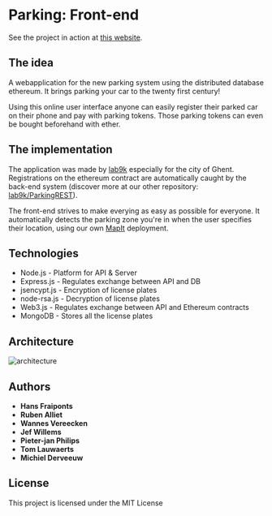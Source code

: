 # Parking: Front-end
See the project in action at [this website](https://parkcoin.lab9k.gent/).

## The idea
A webapplication for the new parking system using the distributed database ethereum. It brings parking your car to the twenty first century!

Using this online user interface anyone can easily register their parked car on their phone and pay with parking tokens. Those 
parking tokens can even be bought beforehand with ether.

## The implementation
The application was made by [lab9k](https://github.com/lab9k) especially for the city of Ghent. Registrations on the ethereum contract are 
automatically caught by the back-end system (discover more at our other repository: [lab9k/ParkingREST](https://github.com/lab9k/ParkingREST)).

The front-end strives to make everying as easy as possible for everyone. It automatically detects the parking zone 
you're in when the user specifies their location, using our own [MapIt](http://global.mapit.mysociety.org/) deployment.

## Technologies
* Node.js - Platform for API & Server
* Express.js - Regulates exchange between API and DB 
* jsencypt.js - Encryption of license plates
* node-rsa.js - Decryption of license plates
* Web3.js - Regulates exchange between API and Ethereum contracts
* MongoDB - Stores all the license plates

## Architecture

![architecture](https://raw.githubusercontent.com/lab9k/Parking/master/site/img/structure.png)


## Authors
* **Hans Fraiponts**
* **Ruben Alliet**
* **Wannes Vereecken**
* **Jef Willems**
* **Pieter-jan Philips**
* **Tom Lauwaerts**
* **Michiel Derveeuw**

## License
This project is licensed under the MIT License


